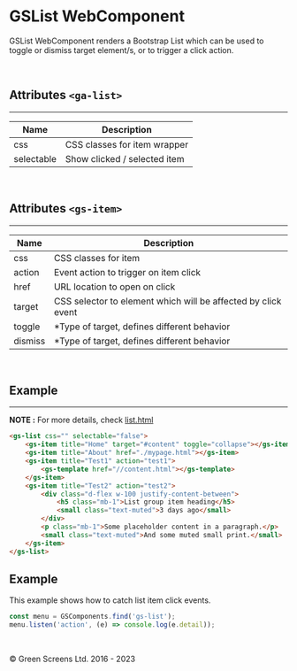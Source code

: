 # GSList WebComponent
 
GSList WebComponent renders a Bootstrap List which can be used to toggle or dismiss target element/s, or to trigger a click action.
 
<br>
 
## Attributes ```<ga-list>```
---
 
| Name               | Description                                                  |
|--------------------|--------------------------------------------------------------|
| css                | CSS classes for item wrapper                                 |
| selectable         | Show clicked / selected item                                 |
 
<br>
 
## Attributes ```<gs-item>```
---
 
| Name               | Description                                                  |
|--------------------|--------------------------------------------------------------|
| css                | CSS classes for item                                         |
| action             | Event action to trigger on item click                        |
| href               | URL location to open on click                                |
| target             | CSS selector to element which will be affected by click event |
| toggle             | *Type of target, defines different behavior                  |
| dismiss            | *Type of target, defines different behavior                  |
 
<br>
 
 
## Example
---
 
**NOTE :**
For more details, check [list.html](../../demos/list.html)
 
```html
<gs-list css="" selectable="false">
    <gs-item title="Home" target="#content" toggle="collapse"></gs-item>
    <gs-item title="About" href="./mypage.html"></gs-item>
    <gs-item title="Test1" action="test1">
        <gs-template href="//content.html"></gs-template>
    </gs-item>
    <gs-item title="Test2" action="test2">
        <div class="d-flex w-100 justify-content-between">
            <h5 class="mb-1">List group item heading</h5>
            <small class="text-muted">3 days ago</small>
        </div>
        <p class="mb-1">Some placeholder content in a paragraph.</p>
        <small class="text-muted">And some muted small print.</small>              
    </gs-item>
</gs-list>
```
 
## Example
 
This example shows how to catch list item click events.
 
```JavaScript
const menu = GSComponents.find('gs-list');
menu.listen('action', (e) => console.log(e.detail));
```

<br>

&copy; Green Screens Ltd. 2016 - 2023
